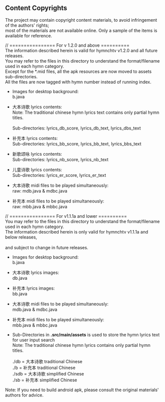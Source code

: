 ## Content Copyrights
The project may contain copyright content materials, to avoid infringement of the authors' rights;<br/>
most of the materials are not available online. Only a sample of the items is available for reference.<br/>

// ================ For v 1.2.0 and above ==========<br/>
The information described herein is valid for hymnchtv v1.2.0 and all future releases.<br/>
You may refer to the files in this directory to understand the format/filename used in each hymn category.<br/>
Except for the *.mid files, all the apk resources are now moved to assets sub-directories.<br/>
All the files are now tagged with hymn number instead of running index.

* Images for desktop background:<br/>
b.java

* 大本诗歌 lyrics contents:<br/>
Note: The traditional chinese hymn lyrics text contains only partial hymn titles.<br/><br/>
Sub-directories: lyrics_db_score, lyrics_db_text, lyrics_dbs_text

* 补充本 lyrics contents:<br/>
Sub-directories: lyrics_bb_score, lyrics_bb_text, lyrics_bbs_text

* 新歌颂咏 lyrics contents:<br/>
Sub-directories: lyrics_nb_score, lyrics_nb_text

* 儿童诗歌 lyrics contents:<br/>
Sub-directories: lyrics_er_score, lyrics_er_text

* 大本诗歌 midi files to be played simultaneously:<br/>
raw: mdb.java & mdbc.java

* 补充本 midi files to be played simultaneously:<br/>
raw: mbb.java & mbbc.java

// ================ For v1.1.1a and lower ==========<br/>
You may refer to the files in this directory to understand the format/filename used in each hymn category.<br/>
The information described herein is only valid for hymnchtv v1.1.1a and below releases,<br/>  
and subject to change in future releases.

* Images for desktop background:<br/>
b.java

* 大本诗歌 lyrics images:<br/>
db.java

* 补充本 lyrics images:<br/>
bb.java

* 大本诗歌 midi files to be played simultaneously:<br/>
mdb.java & mdbc.java

* 补充本 midi files to be played simultaneously:<br/>
mbb.java & mbbc.java

* Sub-Directories in <b>.src/main/assets</b> is used to store the hymn lyrics text for user input search<br/>
Note: The traditional chinese hymn lyrics contains only partial hymn titles.<br/><br/>
./db = 大本诗歌 traditional Chinese<br/>
./b = 补充本 traditional Chinese<br/>
./sdb = 大本诗歌 simplified Chinese<br/>
./sb = 补充本 simplified Chinese<br/>


Note: If you need to build android apk, please consult the original materials' authors for advice.
